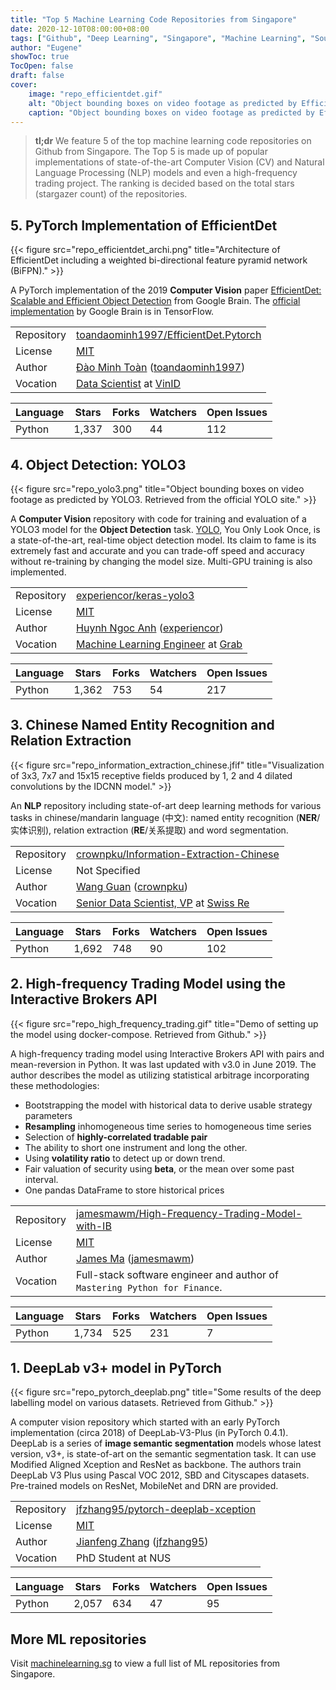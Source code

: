 ```yaml
---
title: "Top 5 Machine Learning Code Repositories from Singapore"
date: 2020-12-10T08:00:00+08:00
tags: ["Github", "Deep Learning", "Singapore", "Machine Learning", "Source Code", "PyTorch", "TensorFlow", "Computer Vision", "Natural Language Processing", "Finance"]
author: "Eugene"
showToc: true
TocOpen: false
draft: false
cover:
    image: "repo_efficientdet.gif"
    alt: "Object bounding boxes on video footage as predicted by EfficientDet, a family of scalable and efficient object detectors."
    caption: "Object bounding boxes on video footage as predicted by EfficientDet, a family of scalable and efficient object detectors."
---
```


> **tl;dr** We feature 5 of the top machine learning code repositories on Github from Singapore. The Top 5 is made up of 
> popular implementations of state-of-the-art Computer Vision (CV) and Natural Language Processing (NLP) models and 
> even a high-frequency trading project. The ranking is decided based on the total stars (stargazer count) of the 
> repositories.

## 5. PyTorch Implementation of EfficientDet

{{< figure src="repo_efficientdet_archi.png" title="Architecture of EfficientDet including a weighted bi-directional feature pyramid network (BiFPN)." >}}

A PyTorch implementation of the 2019 __Computer Vision__ paper [EfficientDet: Scalable and Efficient Object Detection](https://arxiv.org/abs/1911.09070) from Google Brain.
The [official implementation](https://github.com/google/automl/tree/master/efficientdet) by Google Brain is in TensorFlow.

|   |   |
|-	|-	|
|Repository  	    |[toandaominh1997/EfficientDet.Pytorch](https://github.com/toandaominh1997/EfficientDet.Pytorch)  	|
|License            |[MIT](https://github.com/toandaominh1997/EfficientDet.Pytorch/blob/master/LICENSE)   |
|Author  	        |[Đào Minh Toàn](https://twitter.com/toandaominh1997) ([toandaominh1997](https://github.com/toandaominh1997))  	|
|Vocation  	        |[Data Scientist](https://www.linkedin.com/in/toandaominh1997) at [VinID](https://medium.com/vinid)  	|

|Language   |Stars      |Forks      |Watchers   |Open Issues    |
|-	        |-	        |-	        |-          |-              |
|Python     |1,337      |300        |44         |112            |

## 4. Object Detection: YOLO3 

{{< figure src="repo_yolo3.png" title="Object bounding boxes on video footage as predicted by YOLO3. Retrieved from the official YOLO site." >}}

A __Computer Vision__ repository with code for training and evaluation of a YOLO3 model for the __Object Detection__ task. 
[YOLO](https://pjreddie.com/darknet/yolo/), You Only Look Once, is a state-of-the-art, real-time object detection model.
Its claim to fame is its extremely fast and accurate and you can trade-off speed and accuracy without re-training 
by changing the model size. Multi-GPU training is also implemented.

|   |   |
|-	|-	|
|Repository  	    |[experiencor/keras-yolo3](https://github.com/experiencor/keras-yolo3)  	|
|License            |[MIT](https://github.com/experiencor/keras-yolo3/blob/master/LICENSE)   |
|Author  	        |[Huynh Ngoc Anh](https://experiencor.github.io/) ([experiencor](https://github.com/experiencor))  	|
|Vocation  	        |[Machine Learning Engineer](https://sg.linkedin.com/in/ngoca) at [Grab](https://engineering.grab.com/)  	|

|Language   |Stars      |Forks      |Watchers   |Open Issues    |
|-	        |-	        |-	        |-          |-              |
|Python     |1,362      |753        |54         |217            |

## 3. Chinese Named Entity Recognition and Relation Extraction

{{< figure src="repo_information_extraction_chinese.jfif" title="Visualization of 3x3, 7x7 and 15x15 receptive fields produced by 1, 2 and 4 dilated convolutions by the IDCNN model." >}}

An __NLP__ repository including state-of-art deep learning methods for various tasks in chinese/mandarin language (中文): 
named entity recognition (__NER__/实体识别), relation extraction (__RE__/关系提取) and word segmentation.

|   |   |
|-	|-	|
|Repository  	    |[crownpku/Information-Extraction-Chinese](https://github.com/crownpku/Information-Extraction-Chinese)  	|
|License            |Not Specified   |
|Author  	        |[Wang Guan](http://www.crownpku.com/) ([crownpku](https://github.com/crownpku))  	|
|Vocation  	        |[Senior Data Scientist, VP](https://www.linkedin.com/in/crownpku/) at [Swiss Re](https://www.linkedin.com/company/swiss-re/)  	|

|Language   |Stars      |Forks      |Watchers   |Open Issues    |
|-	        |-	        |-	        |-          |-              |
|Python     |1,692      |748        |90         |102            |

## 2. High-frequency Trading Model using the Interactive Brokers API

{{< figure src="repo_high_frequency_trading.gif" title="Demo of setting up the model using docker-compose. Retrieved from Github." >}}

A high-frequency trading model using Interactive Brokers API with pairs and mean-reversion in Python. 
It was last updated with v3.0 in June 2019.
The author describes the model as utilizing statistical arbitrage incorporating these methodologies:

- Bootstrapping the model with historical data to derive usable strategy parameters
- __Resampling__ inhomogeneous time series to homogeneous time series
- Selection of __highly-correlated tradable pair__
- The ability to short one instrument and long the other.
- Using __volatility ratio__ to detect up or down trend.
- Fair valuation of security using __beta__, or the mean over some past interval.
- One pandas DataFrame to store historical prices

|   |   |
|-	|-	|
|Repository  	    |[jamesmawm/High-Frequency-Trading-Model-with-IB](https://github.com/jamesmawm/High-Frequency-Trading-Model-with-IB)  	|
|License            |[MIT](https://github.com/jamesmawm/High-Frequency-Trading-Model-with-IB/blob/master/LICENSE)   |
|Author  	        |[James Ma](https://linkedin.com/in/jamesmawm) ([jamesmawm](https://github.com/jamesmawm))  	|
|Vocation  	        |Full-stack software engineer and author of `Mastering Python for Finance`.  	|

|Language   |Stars      |Forks      |Watchers   |Open Issues    |
|-	        |-	        |-	        |-          |-              |
|Python     |1,734      |525        |231        |7              |

## 1. DeepLab v3+ model in PyTorch

{{< figure src="repo_pytorch_deeplab.png" title="Some results of the deep labelling model on various datasets. Retrieved from Github." >}}

A computer vision repository which started with an early PyTorch implementation (circa 2018) of DeepLab-V3-Plus (in PyTorch 0.4.1). 
DeepLab is a series of __image semantic segmentation__ models whose latest version, v3+, is state-of-art on the semantic segmentation task. 
It can use Modified Aligned Xception and ResNet as backbone. 
The authors train DeepLab V3 Plus using Pascal VOC 2012, SBD and Cityscapes datasets. Pre-trained models on ResNet, 
MobileNet and DRN are provided.

|   |   |
|-	|-	|
|Repository  	    |[jfzhang95/pytorch-deeplab-xception](https://github.com/jfzhang95/pytorch-deeplab-xception)  	|
|License            |[MIT](https://github.com/jfzhang95/pytorch-deeplab-xception/blob/master/LICENSE)   |
|Author  	        |[Jianfeng Zhang](http://jeff95.me/) ([jfzhang95](https://github.com/jfzhang95))  	|
|Vocation  	        |PhD Student at NUS  	|

|Language   |Stars      |Forks      |Watchers   |Open Issues    |
|-	        |-	        |-	        |-          |-              |
|Python     |2,057      |634        |47         |95             |

## More ML repositories

Visit [machinelearning.sg](https://machinelearning.sg/repo/) to view a full list of ML repositories from Singapore.
